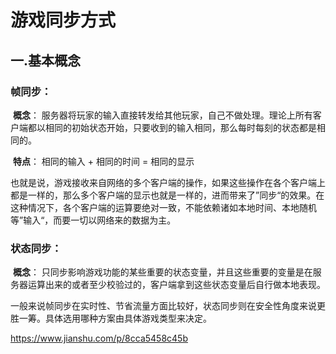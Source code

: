 # 游戏同步方式

## 一.基本概念

### **帧同步：**

​	 **概念**： 服务器将玩家的输入直接转发给其他玩家，自己不做处理。理论上所有客户端都以相同的初始状态开始，只要收到的输入相同，那么每时每刻的状态都是相同的。

​	**特点**： 相同的输入 + 相同的时间 = 相同的显示

​	也就是说，游戏接收来自网络的多个客户端的操作，如果这些操作在各个客户端上都是一样的，那么多个客户端的显示也就是一样的，进而带来了”同步“的效果。在这种情况下，各个客户端的运算要绝对一致，不能依赖诸如本地时间、本地随机等”输入“，而要一切以网络来的数据为主。

### **状态同步**： 

​	**概念**： 只同步影响游戏功能的某些重要的状态变量，并且这些重要的变量是在服务器运算出来的或者至少校验过的，客户端拿到这些状态变量后自行做本地表现。

一般来说帧同步在实时性、节省流量方面比较好，状态同步则在安全性角度来说更胜一筹。具体选用哪种方案由具体游戏类型来决定。

https://www.jianshu.com/p/8cca5458c45b

